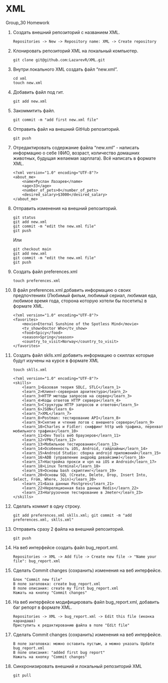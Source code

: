 # XML
Group_30 Homework

1. Создать внешний репозиторий c названием XML.

	  `Repositories -> New -> Repository name: XML -> Create repository`

2. Клонировать репозиторий XML на локальный компьютер.

	`git clone git@github.com:LazarevR/XML.git`

3. Внутри локального XML создать файл “new.xml”.
	```
	cd xml
	touch new.xml
	```
4. Добавить файл под гит.

	`git add new.xml`

5. Закоммитить файл.

	`git commit -m "add first new.xml file"`

6. Отправить файл на внешний GitHub репозиторий.

	`git push`

7. Отредактировать содержание файла “new.xml” - написать информацию о себе (ФИО, возраст, количество домашних животных, будущая желаемая зарплата). Всё написать в формате XML.
	```	
	<?xml version="1.0" encoding="UTF-8"?>
	<about_me>
		<name>Руслан Лазарев</name>
		<age>33</age>
		<number_of_pets>0</number_of_pets>
		<desired_salary>$3000</desired_salary>
	</about_me>
	```
8. Отправить изменения на внешний репозиторий.
	```
	git status
	git add new.xml
	git commit -m "edit the new.xml file"
	git push
	```
	Или
	```
	git checkout main
	git add new.xml
	git commit -m "edit the new.xml file"
	git push
	```
9. Создать файл preferences.xml

	`touch preferences.xml`

10. В файл preferences.xml добавить информацию о своих предпочтениях (Любимый фильм, любимый сериал, любимая еда, любимое время года, сторона которую хотели бы посетить) в формате XML.
	```
	<?xml version="1.0" encoding="UTF-8"?>
	<favorites>
		<movie>Eternal Sunshine of the Spotless Mind</movie>
		<tv_show>Doctor Who</tv_show>
		<food>Spicy</food>
		<season>Spring</season>
		<country_to_visit>Norway</country_to_visit>
	</favorites>
	```
11. Создать файл sklls.xml добавить информацию о скиллах которые будут изучены на курсе в формате XML

	`touch sklls.xml`
	```
	<?xml version="1.0" encoding="UTF-8"?>
	<skills>
		<learn_1>Базовая теория SDLC, STLC</learn_1>
		<learn_2>Клиент-серверная архитектура</learn_2>
		<learn_3>HTTP методы запросов на сервер</learn_3>
		<learn_4>Коды ответов HTTP сервера</learn_4>
		<learn_5>Структуры HTTP запросов и ответов</learn_5>
		<learn_6>JSON</learn_6>
		<learn_7>XML</learn_7>
		<learn_8>Postman: тестирование API</learn_8>
		<learn_9>Снятие и чтение логов c внешнего сервера</learn_9>
		<learn_10>Charles и Fidler: сниффинг http web трафика, перехват мобильного трафика</learn_10>
		<learn_11>Dev Tools веб браузеров</learn_11>
		<learn_12>VPN</learn_12>
		<learn_13>Мобильное тестирование</learn_13>
		<learn_14>Особенность iOS, Android, гайдлайны</learn_14>
		<learn_15>Android Studio: сборка android приложений</learn_15>
		<learn_16>ADB (управление андройд девайсами)</learn_16>
		<learn_17>Настройка прокси и vpn на iOS и Android</learn_17>
		<learn_18>Linux Terminal</learn_18>
		<learn_19>Основы bash скриптинг</learn_19>
		<learn_20>Основы SQL (Create, Delete, Drop, Insert Into, Select, From, Where, Join)</learn_20>
		<learn_21>База данных Postgres</learn_21>
		<learn_22>Нереляционная база данных Redis</learn_22>
		<learn_23>Нагрузочное тестирование в Jmeter</learn_23>
	</skills>
	```
12. Сделать коммит в одну строку.

	`git add preferences.xml sklls.xml; git commit -m "add preferences.xml, sklls.xml"`

13. Отправить сразу 2 файла на внешний репозиторий.

	`git push`

14. На веб интерфейсе создать файл bug_report.xml.

	`Repositories -> XML -> Add file -> Create new file -> "Name your file": bug_report.xml`

15. Сделать Commit changes (сохранить) изменения на веб интерфейсе.
	```
	Блок "Commit new file"
	В поле заголовка: create bug_report.xml
	В поле описания: create my first bug_report.xml
	Нажать на кнопку "Commit changes"
	```
16. На веб интерфейсе модифицировать файл bug_report.xml, добавить баг репорт в формате XML.
	```
	Repositories -> XML -> bug_report.xml -> Edit this file (иконка карандаша)
	Приступить к редактированию файла в поле "Edit file"
	```
17. Сделать Commit changes (сохранить) изменения на веб интерфейсе.
	```
	В поле заголовка: можно оставить пустым, а можно указать Update bug_report.xml
	В поле описания: "added first bug report"
	Нажать на кнопку "Commit changes"
	```
18. Синхронизировать внешний и локальный репозиторий XML

	`git pull`

